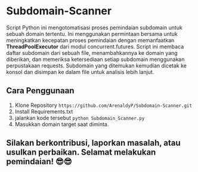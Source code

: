 # Subdomain-Scanner
Script Python ini mengotomatisasi proses pemindaian subdomain untuk sebuah domain tertentu. Ini menggunakan permintaan bersama untuk meningkatkan kecepatan proses pemindaian dengan memanfaatkan **ThreadPoolExecutor** dari modul concurrent.futures. Script ini membaca daftar subdomain dari sebuah file, menambahkannya ke domain yang diberikan, dan memeriksa ketersediaan setiap subdomain menggunakan perpustakaan requests. Subdomain yang ditemukan kemudian dicetak ke konsol dan disimpan ke dalam file untuk analisis lebih lanjut.

## Cara Penggunaan
1. Klone Repository `https://github.com/ArenaldyP/Subdomain-Scanner.git`
2. Install Requirements.txt
3. jalankan kode tersebut `python Subdomain_Scanner.py`
4. Masukkan domain target saat diminta.

## Silakan berkontribusi, laporkan masalah, atau usulkan perbaikan. Selamat melakukan pemindaian! 😎😎

